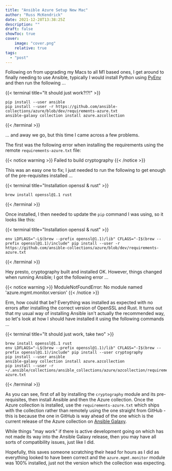 ```yaml
---
title: "Ansible Azure Setup New Mac"
author: "Russ McKendrick"
date: 2021-12-28T13:38:25Z
description: ""
draft: false
showToc: true
cover:
    image: "cover.png"
    relative: true
tags:
  - "post"
---
```


Following on from upgrading my Macs to all M1 based ones, I get around to finally needing to use Ansible, typically I would install Python using [PyEnv](/2021/10/30/managing-python-on-macos-monterey/) and then run the following ...

{{< terminal title="It should just work?!?!" >}}
``` terminfo
pip install --user ansible
pip install --user -r https://github.com/ansible-collections/azure/blob/dev/requirements-azure.txt
ansible-galaxy collection install azure.azcollection
```
{{< /terminal >}}

... and away we go, but this time I came across a few problems.

The first was the following error when installing the requirements using the remote `requirements-azure.txt` file:

{{< notice warning >}}
Failed to build cryptography
{{< /notice >}}

This was an easy one to fix; I just needed to run the following to get enough of the pre-requisites installed ...

{{< terminal title="Installation openssl & rust" >}}
``` terminfo
brew install openssl@1.1 rust
```
{{< /terminal >}}

Once installed, I then needed to update the `pip` command I was using, so it looks like this:

{{< terminal title="Installation openssl & rust" >}}
``` terminfo
env LDFLAGS="-L$(brew --prefix openssl@1.1)/lib" CFLAGS="-I$(brew --prefix openssl@1.1)/include" pip install --user -r https://github.com/ansible-collections/azure/blob/dev/requirements-azure.txt
```
{{< /terminal >}}

Hey presto, cryptography built and installed OK. However, things changed when running Ansible; I got the following error ...

{{< notice warning >}}
ModuleNotFoundError: No module named 'azure.mgmt.monitor.version'
{{< /notice >}}

Erm, how could that be? Everything was installed as expected with no errors after installing the correct version of OpenSSL and Rust. It turns out that my usual way of installing Ansible isn't actually the recommended way, so let's look at how I should have installed it using the following commands ...

{{< terminal title="It should just work, take two" >}}
``` terminfo
brew install openssl@1.1 rust
env LDFLAGS="-L$(brew --prefix openssl@1.1)/lib" CFLAGS="-I$(brew --prefix openssl@1.1)/include" pip install --user cryptography
pip install --user ansible
ansible-galaxy collection install azure.azcollection
pip install --user -r ~/.ansible/collections/ansible_collections/azure/azcollection/requirements-azure.txt
```
{{< /terminal >}}

As you can see, first of all by installing the `cryptography` module and its pre-requisites, then install Ansible and then the Azure collection. Once the Azure collection is installed, use the `requirements-azure.txt` which ships with the collection rather than remotely using the one straight from GitHub - this is because the one in GitHub is way ahead of the one which is the current release of the Azure collection on [Ansible Galaxy](https://galaxy.ansible.com).

While things "may work" if there is active development going on which has not made its way into the Ansible Galaxy release, then you may have all sorts of compatibility issues, just like I did.

Hopefully, this saves someone scratching their head for hours as I did as everything looked to have been correct and the `azure.mgmt.monitor` module was 100% installed, just not the version which the collection was expecting.